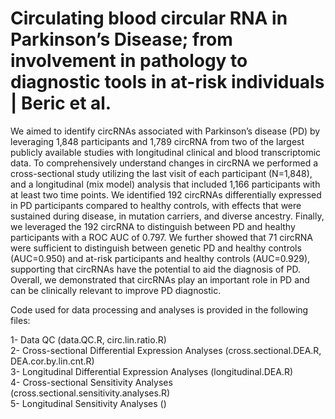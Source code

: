 # Circulating blood circular RNA in Parkinson’s Disease; from involvement in pathology to diagnostic tools in at-risk individuals | Beric et al.
We aimed to identify circRNAs associated with Parkinson’s disease (PD) by leveraging 1,848 participants and 1,789 circRNA from two of the largest publicly available studies with longitudinal clinical and blood transcriptomic data. To comprehensively understand changes in circRNA we performed a cross-sectional study utilizing the last visit of each participant (N=1,848), and a longitudinal (mix model) analysis that included 1,166 participants with at least two time points. We identified 192 circRNAs differentially expressed in PD participants compared to healthy controls, with effects that were sustained during disease, in mutation carriers, and diverse ancestry. Finally, we leveraged the 192 circRNA to distinguish between PD and healthy participants with a ROC AUC of 0.797. We further showed that 71 circRNA were sufficient to distinguish between genetic PD and healthy controls (AUC=0.950) and at-risk participants and healthy controls (AUC=0.929), supporting that circRNAs have the potential to aid the diagnosis of PD. Overall, we demonstrated that circRNAs play an important role in PD and can be clinically relevant to improve PD diagnostic.

Code used for data processing and analyses is provided in the following files:

1- Data QC (data.QC.R, circ.lin.ratio.R) \
2- Cross-sectional Differential Expression Analyses (cross.sectional.DEA.R, DEA.cor.by.lin.cnt.R) \
3- Longitudinal Differential Expression Analyses (longitudinal.DEA.R) \
4- Cross-sectional Sensitivity Analyses (cross.sectional.sensitivity.analyses.R) \
5- Longitudinal Sensitivity Analyses ()
